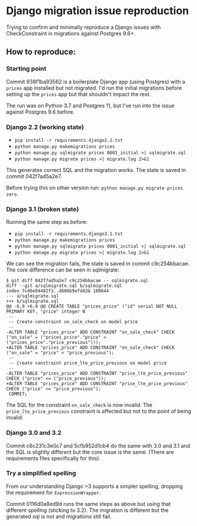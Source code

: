 # Django migration issue reproduction

Trying to confirm and minimally reproduce a Django issues with CheckConstraint in migrations against Postgres 9.6+.

## How to reproduce:

### Starting point

Commit 938f1ba93562 is a boilerplate Django app (using Postgres) with a `prices` app installed but not migrated. I'd run the initial migrations before setting up the `prices` app but that shouldn't impact the rest.

The run was on Python 3.7 and Postgres 11, but I've run into the issue against Postgres 9.6 before.

### Django 2.2 (working state) 

- `pip install -r requirements.django2.2.txt`
- `python manage.py makemigrations prices`
- `python manage.py sqlmigrate prices 0001_initial >| sqlmigrate.sql`
- `python manage.py migrate prices >| migrate.log 2>&1`

This generates correct SQL and the migration works. The state is saved in commit 042f7ad5a2e7.

Before trying this on other version run: `python manage.py migrate prices zero`.

### Django 3.1 (broken state) 

Running the same step as before:

- `pip install -r requirements.django3.1.txt`
- `python manage.py makemigrations prices`
- `python manage.py sqlmigrate prices 0001_initial >| sqlmigrate.sql`
- `python manage.py migrate prices >| migrate.log 2>&1`

We can see the migration fails, the state is saved in commit c9c254bbacae. The core difference can be seen in sqlmigrate:

```
$ git diff 042f7ad5a2e7 c9c254bbacae -- sqlmigrate.sql
diff --git a/sqlmigrate.sql b/sqlmigrate.sql
index 7cd6e04482f2..d686b9efd43b 100644
--- a/sqlmigrate.sql
+++ b/sqlmigrate.sql
@@ -6,9 +6,9 @@ CREATE TABLE "prices_price" ("id" serial NOT NULL PRIMARY KEY, "price" integer N
 --
 -- Create constraint on_sale_check on model price
 --
-ALTER TABLE "prices_price" ADD CONSTRAINT "on_sale_check" CHECK ("on_sale" = ("prices_price"."price" < ("prices_price"."price_previous")));
+ALTER TABLE "prices_price" ADD CONSTRAINT "on_sale_check" CHECK ("on_sale" = "price" < "price_previous");
 --
 -- Create constraint price_lte_price_previous on model price
 --
-ALTER TABLE "prices_price" ADD CONSTRAINT "price_lte_price_previous" CHECK ("price" <= ("price_previous"));
+ALTER TABLE "prices_price" ADD CONSTRAINT "price_lte_price_previous" CHECK ("price" <= "price_previous");
 COMMIT;
```

The SQL for the constraint `on_sale_check` is now invalid. The `price_lte_price_previous` constraint is affected but not to the point of being invalid.


### Django 3.0 and 3.2

Commit c6c231c3e0c7 and 5cfb952d1cb4 do the same with 3.0 and 3.1 and the SQL is slightly different but the core issue is the same. (There are requirements files specifically for this).

### Try a simplified spelling

From our understanding Django >3 supports a simpler spelling, dropping the requirement for `ExpressionWrapper`.

Commit 0116d0a8ed9d runs the same steps as above but using that different spelling (sticking to 3.2). The migration is different but the generated sql is not and migrations still fail.
